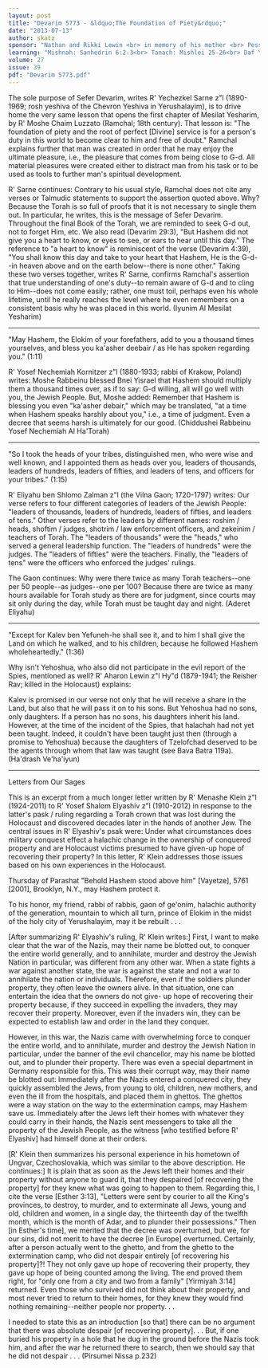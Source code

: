 ```yaml
---
layout: post
title: "Devarim 5773 - &ldquo;The Foundation of Piety&rdquo;"
date: "2013-07-13"
author: skatz
sponsor: "Nathan and Rikki Lewin <br> in memory of his mother <br> Pessel bat Naftali Sternheim Lewin a\"h"
learning: "Mishnah: Sanhedrin 6:2-3<br> Tanach: Mishlei 25-26<br> Daf Yomi (Bavli): Pesachim 23<br> Halachah: Mishnah Berurah 275:3-5"
volume: 27
issue: 39
pdf: "Devarim 5773.pdf"
---
```


The sole purpose of Sefer Devarim, writes R' Yechezkel Sarne z"l (1890-1969; rosh yeshiva of the Chevron Yeshiva in Yerushalayim), is to drive home the very same lesson that opens the first chapter of Mesilat Yesharim, by R' Moshe Chaim Luzzato (Ramchal; 18th century). That lesson is: "The foundation of piety and the root of perfect \[Divine\] service is for a person's duty in this world to become clear to him and free of doubt." Ramchal explains further that man was created in order that he may enjoy the ultimate pleasure, i.e., the pleasure that comes from being close to G-d. All material pleasures were created either to distract man from his task or to be used as tools to further man's spiritual development.

R' Sarne continues: Contrary to his usual style, Ramchal does not cite any verses or Talmudic statements to support the assertion quoted above. Why? Because the Torah is so full of proofs that it is not necessary to single them out. In particular, he writes, this is the message of Sefer Devarim. Throughout the final Book of the Torah, we are reminded to seek G-d out, not to forget Him, etc. We also read (Devarim 29:3), "But Hashem did not give you a heart to know, or eyes to see, or ears to hear until this day." The reference to "a heart to know" is reminiscent of the verse (Devarim 4:39), "You shall know this day and take to your heart that Hashem, He is the G-d--in heaven above and on the earth below--there is none other." Taking these two verses together, writes R' Sarne, confirms Ramchal's assertion that true understanding of one's duty--to remain aware of G-d and to cling to Him--does not come easily; rather, one must toil, perhaps even his whole lifetime, until he really reaches the level where he even remembers on a consistent basis why he was placed in this world. (Iyunim Al Mesilat Yesharim)

********

"May Hashem, the Elokim of your forefathers, add to you a thousand times yourselves, and bless you ka'asher deebair / as He has spoken regarding you." (1:11)

R' Yosef Nechemiah Kornitzer z"l (1880-1933; rabbi of Krakow, Poland) writes: Moshe Rabbeinu blessed Bnei Yisrael that Hashem should multiply them a thousand times over, as if to say: G-d willing, all will go well with you, the Jewish People. But, Moshe added: Remember that Hashem is blessing you even "ka'asher debair," which may be translated, "at a time when Hashem speaks harshly about you," i.e., a time of judgment. Even a decree that seems harsh is ultimately for our good. (Chiddushei Rabbeinu Yosef Nechemiah Al Ha'Torah)

*********

"So I took the heads of your tribes, distinguished men, who were wise and well known, and I appointed them as heads over you, leaders of thousands, leaders of hundreds, leaders of fifties, and leaders of tens, and officers for your tribes." (1:15)

R' Eliyahu ben Shlomo Zalman z"l (the Vilna Gaon; 1720-1797) writes: Our verse refers to four different categories of leaders of the Jewish People: "leaders of thousands, leaders of hundreds, leaders of fifties, and leaders of tens." Other verses refer to the leaders by different names: roshim / heads, shoftim / judges, shotrim / law enforcement officers, and zekeinim / teachers of Torah. The "leaders of thousands" were the "heads," who served a general leadership function. The "leaders of hundreds" were the judges. The "leaders of fifties" were the teachers. Finally, the "leaders of tens" were the officers who enforced the judges' rulings.

The Gaon continues: Why were there twice as many Torah teachers--one per 50 people--as judges--one per 100? Because there are twice as many hours available for Torah study as there are for judgment, since courts may sit only during the day, while Torah must be taught day and night. (Aderet Eliyahu)

********

"Except for Kalev ben Yefuneh-he shall see it, and to him I shall give the Land on which he walked, and to his children, because he followed Hashem wholeheartedly." (1:36)

Why isn't Yehoshua, who also did not participate in the evil report of the Spies, mentioned as well? R' Aharon Lewin z"l Hy"d (1879-1941; the Reisher Rav; killed in the Holocaust) explains:

Kalev is promised in our verse not only that he will receive a share in the Land, but also that he will pass it on to his sons. But Yehoshua had no sons, only daughters. If a person has no sons, his daughters inherit his land. However, at the time of the incident of the Spies, that halachah had not yet been taught. Indeed, it couldn't have been taught just then (through a promise to Yehoshua) because the daughters of Tzelofchad deserved to be the agents through whom that law was taught (see Bava Batra 119a). (Ha'drash Ve'ha'iyun)

********

Letters from Our Sages

This is an excerpt from a much longer letter written by R' Menashe Klein z"l (1924-2011) to R' Yosef Shalom Elyashiv z"l (1910-2012) in response to the latter's pask / ruling regarding a Torah crown that was lost during the Holocaust and discovered decades later in the hands of another Jew. The central issues in R' Elyashiv's psak were: Under what circumstances does military conquest effect a halachic change in the ownership of conquered property and are Holocaust victims presumed to have given-up hope of recovering their property? In this letter, R' Klein addresses those issues based on his own experiences in the Holocaust.

Thursday of Parashat "Behold Hashem stood above him" \[Vayetze\], 5761 \[2001\], Brooklyn, N.Y., may Hashem protect it.

To his honor, my friend, rabbi of rabbis, gaon of ge'onim, halachic authority of the generation, mountain to which all turn, prince of Elokim in the midst of the holy city of Yerushalayim, may it be rebuilt . . .

\[After summarizing R' Elyashiv's ruling, R' Klein writes:\] First, I want to make clear that the war of the Nazis, may their name be blotted out, to conquer the entire world generally, and to annihilate, murder and destroy the Jewish Nation in particular, was different from any other war. When a state fights a war against another state, the war is against the state and not a war to annihilate the nation or individuals. Therefore, even if the soldiers plunder property, they often leave the owners alive. In that situation, one can entertain the idea that the owners do not give- up hope of recovering their property because, if they succeed in expelling the invaders, they may recover their property. Moreover, even if the invaders win, they can be expected to establish law and order in the land they conquer.

However, in this war, the Nazis came with overwhelming force to conquer the entire world, and to annihilate, murder and destroy the Jewish Nation in particular, under the banner of the evil chancellor, may his name be blotted out, and to plunder their property. There was even a special department in Germany responsible for this. This was their corrupt way, may their name be blotted out: Immediately after the Nazis entered a conquered city, they quickly assembled the Jews, from young to old, children, new mothers, and even the ill from the hospitals, and placed them in ghettos. The ghettos were a way station on the way to the extermination camps, may Hashem save us. Immediately after the Jews left their homes with whatever they could carry in their hands, the Nazis sent messengers to take all the property of the Jewish People, as the witness \[who testified before R' Elyashiv\] had himself done at their orders.

\[R' Klein then summarizes his personal experience in his hometown of Ungvar, Czechoslovakia, which was similar to the above description. He continues:\] It is plain that as soon as the Jews left their homes and their property without anyone to guard it, that they despaired \[of recovering the property\] for they knew what was going to happen to them. Regarding this, I cite the verse \[Esther 3:13\], "Letters were sent by courier to all the King's provinces, to destroy, to murder, and to exterminate all Jews, young and old, children and women, in a single day, the thirteenth day of the twelfth month, which is the month of Adar, and to plunder their possessions." Then \[in Esther's time\], we merited that the decree was overturned, but we, for our sins, did not merit to have the decree \[in Europe\] overturned. Certainly, after a person actually went to the ghetto, and from the ghetto to the extermination camp, who did not despair entirely \[of recovering his property\]?! They not only gave up hope of recovering their property, they gave up hope of being counted among the living. The end proved them right, for "only one from a city and two from a family" \[Yirmiyah 3:14\] returned. Even those who survived did not think about their property, and most never tried to return to their homes, for they knew they would find nothing remaining--neither people nor property. . .

I needed to state this as an introduction \[so that\] there can be no argument that there was absolute despair \[of recovering property\]. . . But, if one buried his property in a hole that he dug in the ground before the Nazis took him, and after the war he returned there to search, then we should say that he did not despair . . . (Pirsumei Nissa p.232)

